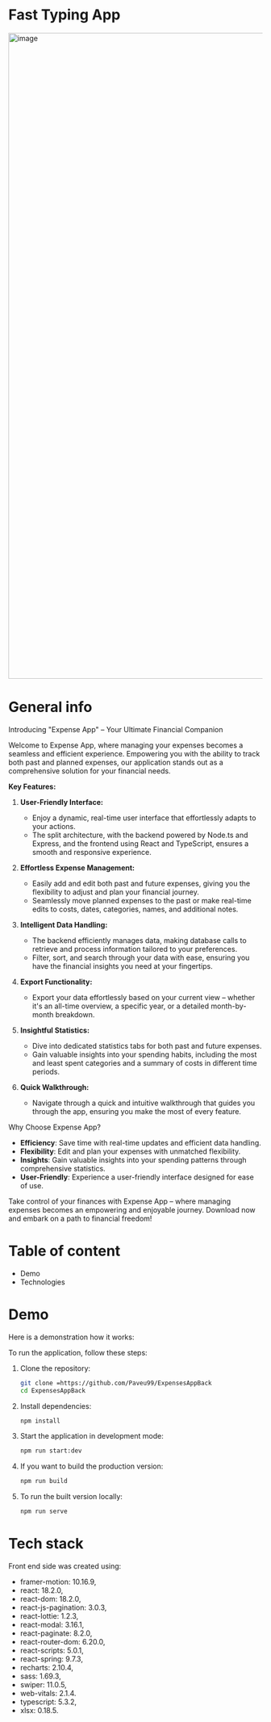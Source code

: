 # Fast Typing App
<img width="1280" alt="image" src="https://github.com/Paveu99/ExpensesAppBack/assets/100468919/007d1a2b-b819-4a28-b4a0-1c02c9d09b1d">

# General info
Introducing "Expense App" – Your Ultimate Financial Companion

Welcome to Expense App, where managing your expenses becomes a seamless and efficient experience. Empowering you with the ability to track both past and planned expenses, our application stands out as a comprehensive solution for your financial needs.

**Key Features:**

1. **User-Friendly Interface:**
   - Enjoy a dynamic, real-time user interface that effortlessly adapts to your actions.
   - The split architecture, with the backend powered by Node.ts and Express, and the frontend using React and TypeScript, ensures a smooth and responsive experience.

2. **Effortless Expense Management:**
   - Easily add and edit both past and future expenses, giving you the flexibility to adjust and plan your financial journey.
   - Seamlessly move planned expenses to the past or make real-time edits to costs, dates, categories, names, and additional notes.

3. **Intelligent Data Handling:**
   - The backend efficiently manages data, making database calls to retrieve and process information tailored to your preferences.
   - Filter, sort, and search through your data with ease, ensuring you have the financial insights you need at your fingertips.

4. **Export Functionality:**
   - Export your data effortlessly based on your current view – whether it's an all-time overview, a specific year, or a detailed month-by-month breakdown.

5. **Insightful Statistics:**
   - Dive into dedicated statistics tabs for both past and future expenses.
   - Gain valuable insights into your spending habits, including the most and least spent categories and a summary of costs in different time periods.

6. **Quick Walkthrough:**
   - Navigate through a quick and intuitive walkthrough that guides you through the app, ensuring you make the most of every feature.

Why Choose Expense App?

- **Efficiency**: Save time with real-time updates and efficient data handling.
- **Flexibility**: Edit and plan your expenses with unmatched flexibility.
- **Insights**: Gain valuable insights into your spending patterns through comprehensive statistics.
- **User-Friendly**: Experience a user-friendly interface designed for ease of use.

Take control of your finances with Expense App – where managing expenses becomes an empowering and enjoyable journey. Download now and embark on a path to financial freedom!

# Table of content
- Demo
- Technologies

# Demo
Here is a demonstration how it works:

To run the application, follow these steps:

1. Clone the repository:
    ```bash
    git clone =https://github.com/Paveu99/ExpensesAppBack
    cd ExpensesAppBack
    ```

2. Install dependencies:
    ```bash
    npm install
    ```

3. Start the application in development mode:
    ```bash
    npm run start:dev
    ```

4. If you want to build the production version:
    ```bash
    npm run build
    ```

5. To run the built version locally:
    ```bash
    npm run serve
    ```

# Tech stack
Front end side was created using:
- framer-motion: 10.16.9,
- react: 18.2.0,
- react-dom: 18.2.0,
- react-js-pagination: 3.0.3,
- react-lottie: 1.2.3,
- react-modal: 3.16.1,
- react-paginate: 8.2.0,
- react-router-dom: 6.20.0,
- react-scripts: 5.0.1,
- react-spring: 9.7.3,
- recharts: 2.10.4,
- sass: 1.69.3,
- swiper: 11.0.5,
- web-vitals: 2.1.4.
- typescript: 5.3.2,
- xlsx: 0.18.5.

